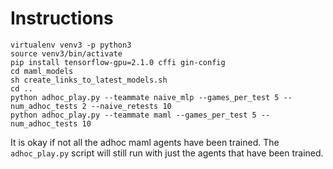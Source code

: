 # Instructions

```
virtualenv venv3 -p python3
source venv3/bin/activate
pip install tensorflow-gpu=2.1.0 cffi gin-config
cd maml_models
sh create_links_to_latest_models.sh
cd ..
python adhoc_play.py --teammate naive_mlp --games_per_test 5 --num_adhoc_tests 2 --naive_retests 10
python adhoc_play.py --teammate maml --games_per_test 5 --num_adhoc_tests 10
```

It is okay if not all the adhoc maml agents have been trained. The `adhoc_play.py` script will still run with just the agents that have been trained.
